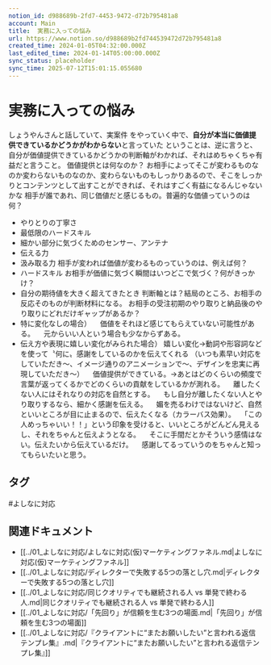 ```yaml
---
notion_id: d988689b-2fd7-4453-9472-d72b795481a8
account: Main
title:  実務に入っての悩み
url: https://www.notion.so/d988689b2fd744539472d72b795481a8
created_time: 2024-01-05T04:32:00.000Z
last_edited_time: 2024-01-14T05:00:00.000Z
sync_status: placeholder
sync_time: 2025-07-12T15:01:15.055680
---
```

# 実務に入っての悩み

 しょうやんさんと話していて、実案件 をやっていく中で、**自分が本当に価値提供できているかどうかがわからない**と言っていた
ということは、逆に言うと、自分が価値提供できているかどうかの判断軸がわかれば、それはめちゃくちゃ有益だと言うこと。
価値提供とは何なのか？
お相手によってそこが変わるものなのか変わらないものなのか、変わらないものもしっかりあるので、そこをしっかりとコンテンツとして出すことができれば、それはすごく有益になるんじゃないかな
相手が誰であれ、同じ価値だと感じるもの。普遍的な価値っていうのは何？
  - やりとりの丁寧さ
  - 最低限のハードスキル
  - 細かい部分に気づくためのセンサー、アンテナ
  - 伝える力
  - 汲み取る力
相手が変われば価値が変わるものっていうのは、例えば何？
  - ハードスキル
お相手が価値に気づく瞬間はいつどこで気づく？何がきっかけ？
  - 自分の期待値を大きく超えてきたとき
判断軸とは？結局のところ、お相手の反応そのものが判断材料になる。
お相手の受注初期のやり取りと納品後のやり取りにどれだけギャップがあるか？
- 特に変化なしの場合）
　価値をそれほど感じてもらえていない可能性がある。
　元からいい人という場合も少なからずある。
- 伝え方や表現に嬉しい変化がみられた場合）
嬉しい変化→動詞や形容詞などを使って〝何に〟感謝をしているのかを伝えてくれる
（いつも素早い対応をしていただき〜、イメージ通りのアニメーションで〜、デザインを忠実に再現していただき〜）
　価値提供ができている。→あとはどのくらいの頻度で言葉が返ってくるかでどのくらいの貢献をしているかが測れる。
　離したくない人にはそれなりの対応を自然とする。
　もし自分が離したくない人とやり取りするなら、細かく感謝を伝える。
　媚を売るわけではないけど、自然といいところが目に止まるので、伝えたくなる（カラーバス効果）。
　「この人めっちゃいい！！」という印象を受けると、いいところがどんどん見えるし、それをちゃんと伝えようとなる。
　そこに手間だとかそういう感情はない。伝えたいから伝えているだけ。
　感謝してるっていうのをちゃんと知ってもらいたいと思う。

## タグ

#よしなに対応 

## 関連ドキュメント

- [[../01_よしなに対応/よしなに対応(仮)マーケティングファネル.md|よしなに対応(仮)マーケティングファネル]]
- [[../01_よしなに対応/ディレクターで失敗する5つの落とし穴.md|ディレクターで失敗する5つの落とし穴]]
- [[../01_よしなに対応/同じクオリティでも継続される人 vs 単発で終わる人.md|同じクオリティでも継続される人 vs 単発で終わる人]]
- [[../01_よしなに対応/「先回り」が信頼を生む3つの場面.md|「先回り」が信頼を生む3つの場面]]
- [[../01_よしなに対応/『クライアントに“またお願いしたい”と言われる返信テンプレ集』.md|『クライアントに“またお願いしたい”と言われる返信テンプレ集』]]
